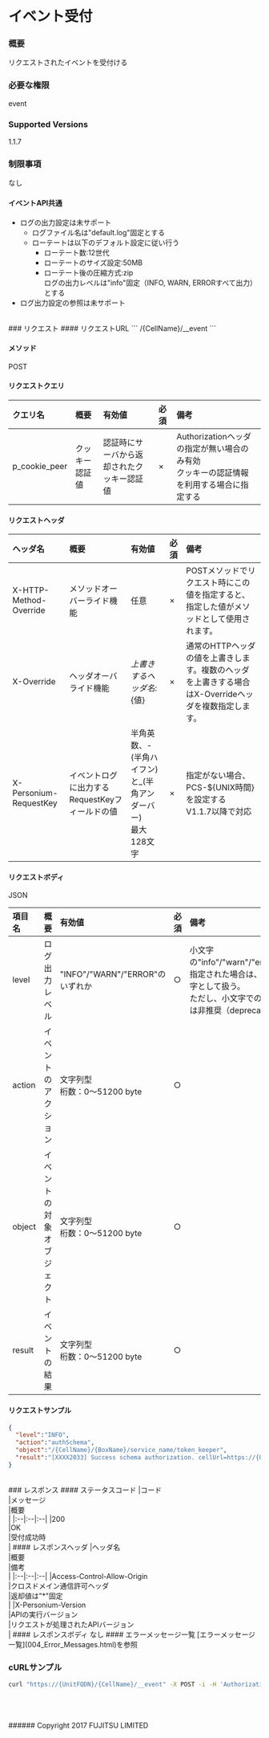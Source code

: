 # イベント受付
### 概要
リクエストされたイベントを受付ける
### 必要な権限
event
### Supported Versions
1.1.7
### 制限事項
なし

#### イベントAPI共通
* ログの出力設定は未サポート
  - ログファイル名は"default.log"固定とする
  - ローテートは以下のデフォルト設定に従い行う
    - ローテート数:12世代
    - ローテートのサイズ設定:50MB
    - ローテート後の圧縮方式:zip<br>ログの出力レベルは"info"固定（INFO, WARN, ERRORすべて出力）とする
* ログ出力設定の参照は未サポート

<br>
### リクエスト
#### リクエストURL
```
/{CellName}/__event
```

#### メソッド
POST
#### リクエストクエリ
|クエリ名<br>|概要<br>|有効値<br>|必須<br>|備考<br>|
|:--|:--|:--|:--|:--|
|p_cookie_peer<br>|クッキー認証値<br>|認証時にサーバから返却されたクッキー認証値<br>|×<br>|Authorizationヘッダの指定が無い場合のみ有効<br>クッキーの認証情報を利用する場合に指定する<br>|
#### リクエストヘッダ
|ヘッダ名<br>|概要<br>|有効値<br>|必須<br>|備考<br>|
|:--|:--|:--|:--|:--|
|X-HTTP-Method-Override<br>|メソッドオーバーライド機能<br>|任意<br>|×<br>|POSTメソッドでリクエスト時にこの値を指定すると、指定した値がメソッドとして使用されます。<br>|
|X-Override<br>|ヘッダオーバライド機能<br>|${上書きするヘッダ名}:${値}<br>|×<br>|通常のHTTPヘッダの値を上書きします。複数のヘッダを上書きする場合はX-Overrideヘッダを複数指定します。<br>|
|X-Personium-RequestKey<br>|イベントログに出力するRequestKeyフィールドの値<br>|半角英数、-(半角ハイフン)と_(半角アンダーバー)<br>最大128文字<br>|×<br>|指定がない場合、PCS-${UNIX時間}を設定する<br>V1.1.7以降で対応<br>|
#### リクエストボディ
JSON

|項目名<br>|概要<br>|有効値<br>|必須<br>|備考<br>|
|:--|:--|:--|:--|:--|
|level<br>|ログ出力レベル<br>|"INFO"/"WARN"/"ERROR"のいずれか<br>|○<br>|小文字の"info"/"warn"/"error"が指定された場合は、大文字として扱う。<br>ただし、小文字での指定は非推奨（deprecated）。<br>|
|action<br>|イベントのアクション<br>|文字列型<br>桁数：0&#65374;51200 byte<br>|○<br>|<br>|
|object<br>|イベントの対象オブジェクト<br>|文字列型<br>桁数：0&#65374;51200 byte<br>|○<br>|<br>|
|result<br>|イベントの結果<br>|文字列型<br>桁数：0&#65374;51200 byte<br>|○<br>|<br>|
#### リクエストサンプル
```json
{
  "level":"INFO",
  "action":"authSchema",
  "object":"/{CellName}/{BoxName}/service_name/token_keeper",
  "result":"[XXXX2033] Success schema authorization. cellUrl=https://{UnitFQDN}/keeper-d4a57bb26eae481486b07d06487051d1/"
}
```

<br>
### レスポンス
#### ステータスコード
|コード<br>|メッセージ<br>|概要<br>|
|:--|:--|:--|
|200<br>|OK<br>|受付成功時<br>|
#### レスポンスヘッダ
|ヘッダ名<br>|概要<br>|備考<br>|
|:--|:--|:--|
|Access-Control-Allow-Origin<br>|クロスドメイン通信許可ヘッダ<br>|返却値は"*"固定<br>|
|X-Personium-Version<br>|APIの実行バージョン<br>|リクエストが処理されたAPIバージョン<br>|
#### レスポンスボディ
なし
#### エラーメッセージ一覧
[エラーメッセージ一覧](004_Error_Messages.html)を参照

### cURLサンプル
```sh
curl "https://{UnitFQDN}/{CellName}/__event" -X POST -i -H 'Authorization: Bearer {AccessToken}' -H 'Accept: application/json' -d '{"level":"INFO", "action":"authSchema", "object":"/{CellName}/{BoxName}/service_name/token_keeper", "result":"[XXXX2033] Success schema authorization. cellUrl=https://{UnitFQDN}/keeper-d4a57bb26eae481486b07d06487051d1/"}'
```
<br>
<br>
<br>
###### Copyright 2017    FUJITSU LIMITED

